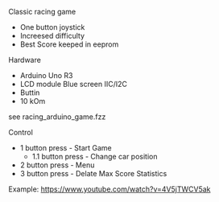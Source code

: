 Classic racing game
- One button joystick
- Increesed difficulty
- Best Score keeped in eeprom

Hardware
- Arduino Uno R3
- LCD module Blue screen IIC/I2C
- Buttin
- 10 kOm
 
see racing_arduino_game.fzz

Control
- 1 button press - Start Game
   - 1.1 button press - Change car position
- 2 button press - Menu
- 3 button press - Delate Max Score Statistics

Example: https://www.youtube.com/watch?v=4V5jTWCV5ak
